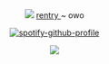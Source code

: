 <div align="center">
   <img src="https://pixels.crd.co/assets/images/gallery14/d564ef96.gif?v=99d3974e">
 <a href="https://rentry.co/nohomer">rentry </a> ~ owo
  

<div align="center">

  [![spotify-github-profile](https://spotify-github-profile.kittinanx.com/api/view?uid=31vqun7ccl2bokwd3rjr7axfzvta&cover_image=true&theme=novatorem&show_offline=false&background_color=121212&interchange=false&bar_color=53b14f&bar_color_cover=false)](https://github.com/kittinan/spotify-github-profile)
  </div>
<div align="center">
  <img src="https://media.discordapp.net/attachments/1333537716897583211/1358184792931176538/Untitled185_20250405225537.png?ex=67f2eba8&is=67f19a28&hm=9afa3ce6d2c5692f9cb47d2c4b71e9d712772e76fd99533175cbba799e8d3ee2&=&format=webp&quality=lossless&width=238&height=226">








                                                                                                                                     










